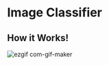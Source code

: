 # Image Classifier


## How it Works!
![ezgif com-gif-maker](https://user-images.githubusercontent.com/67918990/96406237-0244a680-11ad-11eb-9516-ed59af51b7aa.gif)
